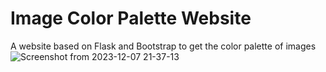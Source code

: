 # Image Color Palette Website
A website based on Flask and Bootstrap to get the color palette of images
![Screenshot from 2023-12-07 21-37-13](https://github.com/audience6killer/image_color_palette_webdev/assets/68350537/2d94dc27-9c5a-4050-9a27-1b71b9f6f5e0)

